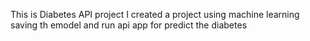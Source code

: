 
This is Diabetes API project
I created a project using machine learning saving th emodel and run api app for predict the diabetes

